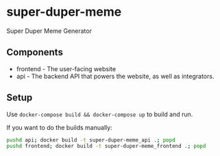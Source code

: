 # super-duper-meme

Super Duper Meme Generator

## Components

* frontend - The user-facing website
* api - The backend API that powers the website, as well as integrators.

## Setup

Use `docker-compose build && docker-compose up` to build and run.

If you want to do the builds manually:

```bash
pushd api; docker build -t super-duper-meme_api .; popd
pushd frontend; docker build -t super-duper-meme_frontend .; popd
```